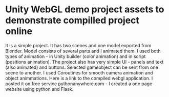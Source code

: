 <h1>Unity WebGL demo project assets to demonstrate compilled project online</h1>
<p/>
	<div>
		It is a simple project. It has two scenes and one model exported from Blender. Model consists of several parts and I animated them. I used both types of animation - in Unity builder (color animation) and in script (positions animation). The project also has very simple UI - panels and text (also animated) and buttons. Selected gameobject can be sent from one scene to another. I used Coroutines for smooth camera animation and object animmations.
Here is a link to the compiled  webgl application. I posted it on free service pythonanywhere.com - I created a one page website using python and Flask.
<a href="https://cryptosummus.pythonanywhere.com"></a>
</div>

